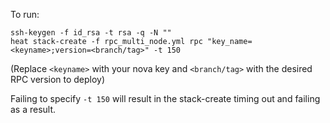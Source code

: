 To run:

```
ssh-keygen -f id_rsa -t rsa -q -N ""
heat stack-create -f rpc_multi_node.yml rpc "key_name=<keyname>;version=<branch/tag>" -t 150
```

(Replace `<keyname>` with your nova key and `<branch/tag>` with the desired RPC version to deploy)

Failing to specify `-t 150` will result in the stack-create timing out and failing as a result.
